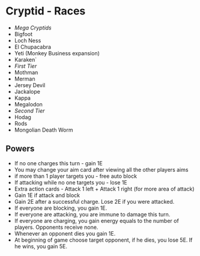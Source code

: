 # Cryptid - Races

* _Mega Cryptids_
* Bigfoot
* Loch Ness
* El Chupacabra
* Yeti (Monkey Business expansion)
* Karaken`
* _First Tier_
* Mothman
* Merman
* Jersey Devil
* Jackalope
* Kappa
* Megalodon
* _Second Tier_
* Hodag
* Rods
* Mongolian Death Worm



## Powers

* If no one charges this turn - gain 1E
* You may change your aim card after viewing all the other players aims
* if more than 1 player targets you - free auto block
* If attacking while no one targets you - lose 1E
* Extra action cards - Attack 1 left + Attack 1 right (for more area of attack)
* Gain 1E if attack and block
* Gain 2E after a successful charge. Lose 2E if you were attacked.
* If everyone are blocking, you gain 1E.
* If everyone are attacking, you are immune to damage this turn.
* If everyone are charging, you gain energy equals to the number of players. Opponents receive none.
* Whenever an opponent dies you gain 1E.
* At beginning of game choose target opponent, if he dies, you lose 5E. If he wins, you gain 5E.
